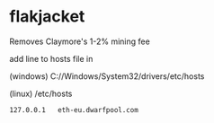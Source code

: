 # flakjacket

Removes Claymore's 1-2% mining fee



add line to hosts file in 

(windows)     C://Windows/System32/drivers/etc/hosts

(linux)      /etc/hosts

```
127.0.0.1   eth-eu.dwarfpool.com
```



